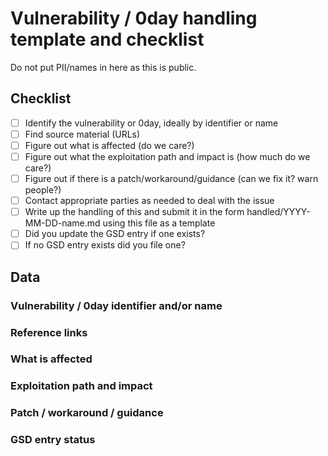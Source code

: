 # Vulnerability / 0day handling template and checklist

Do not put PII/names in here as this is public.

## Checklist

- [ ] Identify the vulnerability or 0day, ideally by identifier or name
- [ ] Find source material (URLs)
- [ ] Figure out what is affected (do we care?)
- [ ] Figure out what the exploitation path and impact is (how much do we care?)
- [ ] Figure out if there is a patch/workaround/guidance (can we fix it? warn people?)
- [ ] Contact appropriate parties as needed to deal with the issue
- [ ] Write up the handling of this and submit it in the form handled/YYYY-MM-DD-name.md using this file as a template
- [ ] Did you update the GSD entry if one exists?
- [ ] If no GSD entry exists did you file one?

## Data

### Vulnerability / 0day identifier and/or name

### Reference links

### What is affected

### Exploitation path and impact

### Patch / workaround / guidance

### GSD entry status
